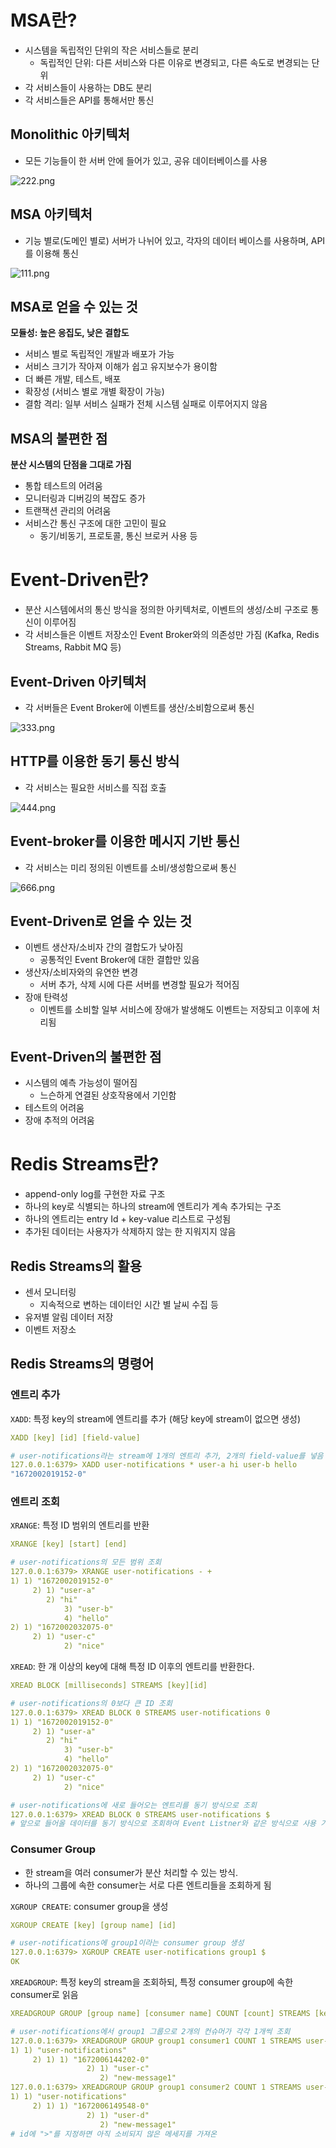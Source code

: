 # MSA란?

- 시스템을 독립적인 단위의 작은 서비스들로 분리
    - 독립적인 단위: 다른 서비스와 다른 이유로 변경되고, 다른 속도로 변경되는 단위
- 각 서비스들이 사용하는 DB도 분리
- 각 서비스들은 API를 통해서만 통신

## Monolithic 아키텍처

- 모든 기능들이 한 서버 안에 들어가 있고, 공유 데이터베이스를 사용

![222.png](https://s3-us-west-2.amazonaws.com/secure.notion-static.com/164f95cc-d854-4fc7-bc17-9ad559e645c7/222.png)

## MSA 아키텍처

- 기능 별로(도메인 별로) 서버가 나뉘어 있고, 각자의 데이터 베이스를 사용하며, API를 이용해 통신

![111.png](https://s3-us-west-2.amazonaws.com/secure.notion-static.com/ea9d3220-ed9a-48a2-b4fd-4bb063ebf4c6/111.png)

## MSA로 얻을 수 있는 것

**모듈성: 높은 응집도, 낮은 결합도**

- 서비스 별로 독립적인 개발과 배포가 가능
- 서비스 크기가 작아져 이해가 쉽고 유지보수가 용이함
- 더 빠른 개발, 테스트, 배포
- 확장성 (서비스 별로 개별 확장이 가능)
- 결함 격리: 일부 서비스 실패가 전체 시스템 실패로 이루어지지 않음

## MSA의 불편한 점

**분산 시스템의 단점을 그대로 가짐**

- 통합 테스트의 어려움
- 모니터링과 디버깅의 복잡도 증가
- 트랜잭션 관리의 어려움
- 서비스간 통신 구조에 대한 고민이 필요
    - 동기/비동기, 프로토콜, 통신 브로커 사용 등
    

# Event-Driven란?

- 분산 시스템에서의 통신 방식을 정의한 아키텍처로, 이벤트의 생성/소비 구조로 통신이 이루어짐
- 각 서비스들은 이벤트 저장소인 Event Broker와의 의존성만 가짐 (Kafka, Redis Streams, Rabbit MQ 등)

## Event-Driven 아키텍처

- 각 서버들은 Event Broker에 이벤트를 생산/소비함으로써 통신

![333.png](https://s3-us-west-2.amazonaws.com/secure.notion-static.com/2c48423c-3528-4d72-aa55-63b7be7de1e2/333.png)

## HTTP를 이용한 동기 통신 방식

- 각 서비스는 필요한 서비스를 직접 호출

![444.png](https://s3-us-west-2.amazonaws.com/secure.notion-static.com/21d95245-6ca4-4a47-8b21-269e7190dd97/444.png)

## Event-broker를 이용한 메시지 기반 통신

- 각 서비스는 미리 정의된 이벤트를 소비/생성함으로써 통신

![666.png](https://s3-us-west-2.amazonaws.com/secure.notion-static.com/31120120-204d-4396-9bdd-c1459434adca/666.png)

## Event-Driven로 얻을 수 있는 것

- 이벤트 생산자/소비자 간의 결합도가 낮아짐
    - 공통적인 Event Broker에 대한 결합만 있음
- 생산자/소비자와의 유연한 변경
    - 서버 추가, 삭제 시에 다른 서버를 변경할 필요가 적어짐
- 장애 탄력성
    - 이벤트를 소비할 일부 서비스에 장애가 발생해도 이벤트는 저장되고 이후에 처리됨

## Event-Driven의 불편한 점

- 시스템의 예측 가능성이 떨어짐
    - 느슨하게 연결된 상호작용에서 기인함
- 테스트의 어려움
- 장애 추적의 어려움

# Redis Streams란?

- append-only log를 구현한 자료 구조
- 하나의 key로 식별되는 하나의 stream에 엔트리가 계속 추가되는 구조
- 하나의 엔트리는 entry Id + key-value 리스트로 구성됨
- 추가된 데이터는 사용자가 삭제하지 않는 한 지워지지 않음

## Redis Streams의 활용

- 센서 모니터링
    - 지속적으로 변하는 데이터인 시간 별 날씨 수집 등
- 유저별 알림 데이터 저장
- 이벤트 저장소

## Redis Streams의 명령어

### 엔트리 추가

`XADD`: 특정 key의 stream에 엔트리를 추가 (해당 key에 stream이 없으면 생성)

```yaml
XADD [key] [id] [field-value]
```

```yaml
# user-notifications라는 stream에 1개의 엔트리 추가, 2개의 field-value를 넣음
127.0.0.1:6379> XADD user-notifications * user-a hi user-b hello
"1672002019152-0"
```

### 엔트리 조회

`XRANGE`: 특정 ID 범위의 엔트리를 반환

```yaml
XRANGE [key] [start] [end]
```

```yaml
# user-notifications의 모든 범위 조회
127.0.0.1:6379> XRANGE user-notifications - +
1) 1) "1672002019152-0"
	 2) 1) "user-a"
	    2) "hi"
			3) "user-b"
			4) "hello"
2) 1) "1672002032075-0"
	 2) 1) "user-c"
			2) "nice"
```

`XREAD`: 한 개 이상의 key에 대해 특정 ID 이후의 엔트리를 반환한다.

```yaml
XREAD BLOCK [milliseconds] STREAMS [key][id]
```

```yaml
# user-notifications의 0보다 큰 ID 조회
127.0.0.1:6379> XREAD BLOCK 0 STREAMS user-notifications 0
1) 1) "1672002019152-0"
	 2) 1) "user-a"
	    2) "hi"
			3) "user-b"
			4) "hello"
2) 1) "1672002032075-0"
	 2) 1) "user-c"
			2) "nice"
```

```yaml
# user-notifications에 새로 들어오는 엔트리를 동기 방식으로 조회
127.0.0.1:6379> XREAD BLOCK 0 STREAMS user-notifications $
# 앞으로 들어올 데이터를 동기 방식으로 조회하여 Event Listner와 같은 방식으로 사용 가능
```

### Consumer Group

- 한 stream을 여러 consumer가 분산 처리할 수 있는 방식.
- 하나의 그룹에 속한 consumer는 서로 다른 엔트리들을 조회하게 됨

`XGROUP CREATE`: consumer group을 생성

```yaml
XGROUP CREATE [key] [group name] [id]
```

```yaml
# user-notifications에 group1이라는 consumer group 생성
127.0.0.1:6379> XGROUP CREATE user-notifications group1 $
OK
```

`XREADGROUP`:  특정 key의 stream을 조회하되, 특정 consumer group에 속한 consumer로 읽음

```yaml
XREADGROUP GROUP [group name] [consumer name] COUNT [count] STREAMS [key] [id]
```

```yaml
# user-notifications에서 group1 그룹으로 2개의 컨슈머가 각각 1개씩 조회
127.0.0.1:6379> XREADGROUP GROUP group1 consumer1 COUNT 1 STREAMS user-notifications >
1) 1) "user-notifications"
	 2) 1) 1) "1672006144202-0"
				 2) 1) "user-c"
				    2) "new-message1"
127.0.0.1:6379> XREADGROUP GROUP group1 consumer2 COUNT 1 STREAMS user-notifications >\
1) 1) "user-notifications"
	 2) 1) 1) "1672006149548-0"
				 2) 1) "user-d"
				    2) "new-message1"
# id에 ">"를 지정하면 아직 소비되지 않은 메세지를 가져온
```